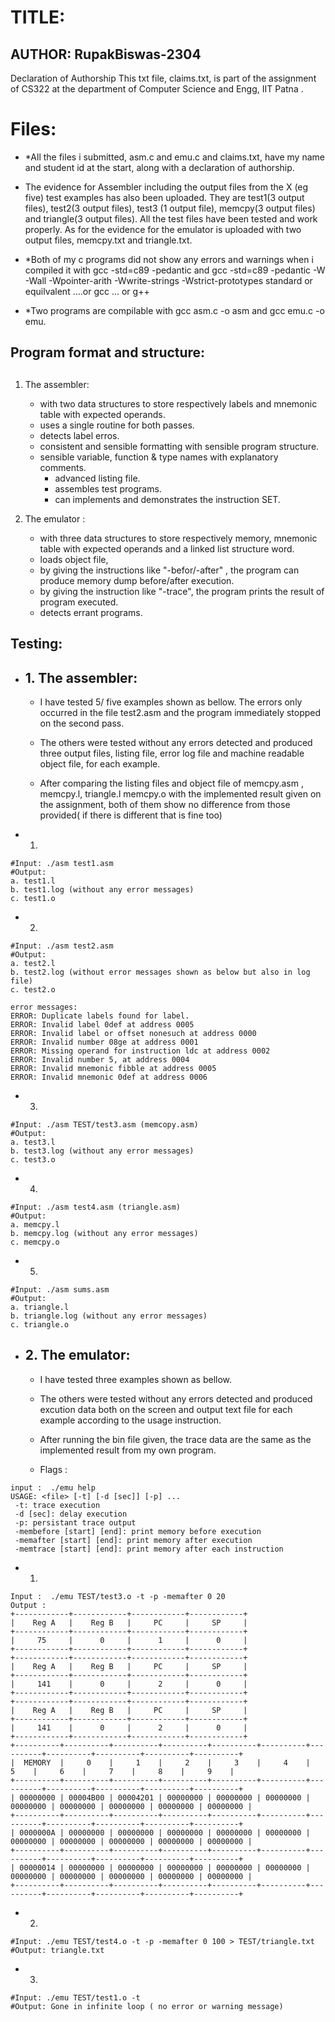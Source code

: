 # TITLE: 
## AUTHOR: RupakBiswas-2304
Declaration of Authorship
This txt file, claims.txt, is part of the assignment of CS322 at the 
department of Computer Science and Engg, IIT Patna . 

Files:
==========
- *All the files i submitted, asm.c and emu.c and claims.txt, have my name and student id at the start, along with a declaration of authorship.

- The evidence for Assembler including the output files from the X (eg five)  test examples has also been uploaded. They are test1(3 output files), test2(3 output files), test3
(1 output file), memcpy(3 output files) and triangle(3 output files). All the test files have been tested and work properly. As for the evidence for the emulator is uploaded
with two output files, memcpy.txt and triangle.txt.

- *Both of my c programs did not show any errors and warnings when i compiled it with
gcc -std=c89 -pedantic and gcc -std=c89 -pedantic -W -Wall -Wpointer-arith -Wwrite-strings -Wstrict-prototypes standard  or equilvalent ....or gcc ... or g++

- *Two programs are compilable with gcc asm.c -o asm and gcc emu.c -o emu.



## Program format and structure:
## 
1. The assembler:

    * with two data structures to store respectively labels and mnemonic table with expected operands.
    * uses a single routine for both passes.
    * detects label erros.
    * consistent and sensible formatting with sensible program structure. 
    * sensible variable, function & type names with explanatory comments.
		* advanced listing file.
		* assembles test programs.
	  * can implements and demonstrates the instruction SET.

2. The emulator :

	*  with three data structures to store respectively memory, mnemonic table with expected operands
		  and a linked list structure word.
    * loads object file, 
    * by giving the instructions like "-befor/-after" , the program can produce memory dump before/after execution.
    * by giving the instruction like "-trace", the program prints the result of program executed.
    * detects errant programs.



## Testing:


- ## 1. The assembler:

  - I have tested  5/ five examples shown as bellow. The errors only occurred in the file test2.asm and 
the program immediately stopped on the second pass. 

  - The others were tested without any errors detected and produced three output files, listing file, 
error log file and machine readable object file, for each example. 

  - After comparing the listing files and object file of memcpy.asm , memcpy.l, triangle.l memcpy.o 
with the implemented result given on the assignment, both of them show no difference 
from those provided( if there is different  that is fine too) 
 


- 1)
```
#Input: ./asm test1.asm
#Output: 
a. test1.l 
b. test1.log (without any error messages)
c. test1.o
```
- 2)
```
#Input: ./asm test2.asm
#Output: 
a. test2.l 
b. test2.log (without error messages shown as below but also in log file)
c. test2.o

error messages:
ERROR: Duplicate labels found for label.
ERROR: Invalid label 0def at address 0005
ERROR: Invalid label or offset nonesuch at address 0000
ERROR: Invalid number 08ge at address 0001
ERROR: Missing operand for instruction ldc at address 0002
ERROR: Invalid number 5, at address 0004
ERROR: Invalid mnemonic fibble at address 0005
ERROR: Invalid mnemonic 0def at address 0006
```

- 3)
```
#Input: ./asm TEST/test3.asm (memcopy.asm)
#Output: 
a. test3.l 
b. test3.log (without any error messages)
c. test3.o
```

- 4)
```
#Input: ./asm test4.asm (triangle.asm)
#Output: 
a. memcpy.l 
b. memcpy.log (without any error messages)
c. memcpy.o
```

- 5)
```
#Input: ./asm sums.asm 
#Output: 
a. triangle.l 
b. triangle.log (without any error messages)
c. triangle.o
```


- ## 2. The emulator:

  - I have tested three examples shown as bellow. 

  - The others were tested without any errors detected and produced excution data both on the screen and 
output text file for each example according to the usage instruction. 

  - After running the bin file given, the trace data are the same as 
the implemented result from my own program.

  - Flags : 
```
input :  ./emu help
USAGE: <file> [-t] [-d [sec]] [-p] ...
 -t: trace execution
 -d [sec]: delay execution
 -p: persistant trace output
 -membefore [start] [end]: print memory before execution
 -memafter [start] [end]: print memory after execution
 -memtrace [start] [end]: print memory after each instruction
```
- 1)
```
Input :  ./emu TEST/test3.o -t -p -memafter 0 20
Output :
+------------+------------+------------+------------+
|    Reg A   |    Reg B   |     PC     |     SP     |
+------------+------------+------------+------------+
|     75     |      0     |      1     |      0     |
+------------+------------+------------+------------+
+------------+------------+------------+------------+
|    Reg A   |    Reg B   |     PC     |     SP     |
+------------+------------+------------+------------+
|     141    |      0     |      2     |      0     |
+------------+------------+------------+------------+
+------------+------------+------------+------------+
|    Reg A   |    Reg B   |     PC     |     SP     |
+------------+------------+------------+------------+
|     141    |      0     |      2     |      0     |
+------------+------------+------------+------------+
+----------+----------+----------+----------+----------+----------+----------+----------+----------+----------+----------+
|  MEMORY  |     0    |     1    |     2    |     3    |     4    |     5    |     6    |     7    |     8    |     9    |
+----------+----------+----------+----------+----------+----------+----------+----------+----------+----------+----------+
| 00000000 | 00004B00 | 00004201 | 00000000 | 00000000 | 00000000 | 00000000 | 00000000 | 00000000 | 00000000 | 00000000 |
+----------+----------+----------+----------+----------+----------+----------+----------+----------+----------+----------+
| 0000000A | 00000000 | 00000000 | 00000000 | 00000000 | 00000000 | 00000000 | 00000000 | 00000000 | 00000000 | 00000000 |
+----------+----------+----------+----------+----------+----------+----------+----------+----------+----------+----------+
| 00000014 | 00000000 | 00000000 | 00000000 | 00000000 | 00000000 | 00000000 | 00000000 | 00000000 | 00000000 | 00000000 |
+----------+----------+----------+----------+----------+----------+----------+----------+----------+----------+----------+
```

- 2)
```
#Input: ./emu TEST/test4.o -t -p -memafter 0 100 > TEST/triangle.txt
#Output: triangle.txt
```

- 3)
```
#Input: ./emu TEST/test1.o -t 
#Output: Gone in infinite loop ( no error or warning message)

```
